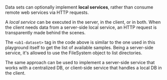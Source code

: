 Data sets can optionally implement **local services**, rather than consume remote web services via HTTP requests.

A _local service_ can be executed in the server, in the client, or in both. When the client needs data from a server-side local service, an HTTP request is transparently made behind the scenes.

The `<ub1-dataset>` tag in the code above is similar to the one used in this playground itself to get the list of available samples. Being a server-side service, it's allowed to use the FileSystem object to list directories.

The same approach can be used to implement a server-side service that works with a centralized DB, or client-side service that handles a local DB in the client.